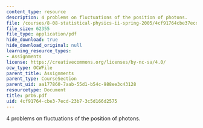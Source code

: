 ```yaml
---
content_type: resource
description: 4 problems on fluctuations of the position of photons.
file: /courses/8-08-statistical-physics-ii-spring-2005/4cf91764cbe37ecd23b73c5d166d2575_prb6.pdf
file_size: 62355
file_type: application/pdf
hide_download: true
hide_download_original: null
learning_resource_types:
- Assignments
license: https://creativecommons.org/licenses/by-nc-sa/4.0/
ocw_type: OCWFile
parent_title: Assignments
parent_type: CourseSection
parent_uid: aa177860-7aab-55d1-b54c-988ee3c43128
resourcetype: Document
title: prb6.pdf
uid: 4cf91764-cbe3-7ecd-23b7-3c5d166d2575
---
```

4 problems on fluctuations of the position of photons.
